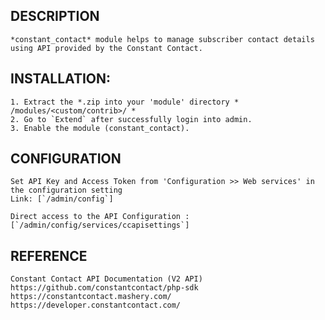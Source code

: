 DESCRIPTION
-----------
	*constant_contact* module helps to manage subscriber contact details 
	using API provided by the Constant Contact.


INSTALLATION:
------------
	1. Extract the *.zip into your 'module' directory * /modules/<custom/contrib>/ *
	2. Go to `Extend` after successfully login into admin.
	3. Enable the module (constant_contact).

CONFIGURATION
-------------
	Set API Key and Access Token from 'Configuration >> Web services' in the configuration setting 
 	Link: [`/admin/config`]

	Direct access to the API Configuration : [`/admin/config/services/ccapisettings`] 

REFERENCE
---------
	Constant Contact API Documentation (V2 API)
	https://github.com/constantcontact/php-sdk
	https://constantcontact.mashery.com/
	https://developer.constantcontact.com/
	